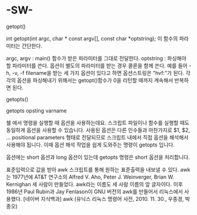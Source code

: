 # -SW-
getopt()

int getopt(int argc, char * const argv[], const char *optstring);
이 함수의 파라미터는 간단한다.

argc, argv : main() 함수가 받은 파라미터를 그대로 전달한다.
optstring : 파싱해야 할 파라미터를 쓴다. 옵션이 별도의 파라미터를 받는 경우 콜론을 함께 쓴다.
예를 들어 -h, -v, -f filename을 받는 세 가지 옵션이 있다고 하면 옵션스트링은 "hvf:"가 된다. 각각의 옵션을 파싱해내기 위해서는 getopt()함수가 0을 리턴할 때까지 계속해서 반복하면 된다.

getopts()

getopts opsting varname

쉘 에서 명령을 실행할 때 옵션을 사용하는데요. 스크립트 파일이나 함수를 실행할 때도 동일하게 옵션을 사용할 수 있습니다. 사용된 옵션은 다른 인수들과 마찬가지로 $1, $2, ... positional parameters 형태로 전달되므로 스크립트 내에서 직접 옵션을 해석해서 사용해야 됩니다. 이때 옵션 해석 작업을 쉽게 도와주는 명령이 getopts 입니다.

옵션에는 short 옵션과 long 옵션이 있는데 getopts 명령은 short 옵션을 처리합니다.

표준입력으로 값을 받아 awk 스크립트를 통해 원하는 표준출력을 내보낼 수 있다. awk는 1977년에 AT&T 연구소의 Alfred V. Aho, Peter J. Weinverger, Brian W. Kernighan 세 사람이 만들었다. awk라는 이름도 세 사람 이름의 앞 글자이다. 이후 1986년 Paul Rubin과 Jay Fenlason이 GNU 버전의 awk를 만들어서 리눅스에서 사용했다.
[네이버 지식백과] awk (유닉스 리눅스 명령어 사전, 2010. 11. 30., 우종경, 박종오)
